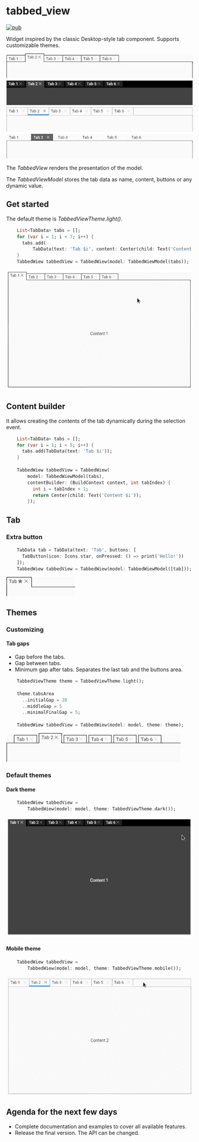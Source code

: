# tabbed_view

[![pub](https://img.shields.io/pub/v/tabbed_view.svg)](https://pub.dev/packages/tabbed_view)

Widget inspired by the classic Desktop-style tab component. Supports customizable themes.

![intro](https://raw.githubusercontent.com/caduandrade/images/main/tabbed_view/examples.png)

The *TabbedView* renders the presentation of the model.

The *TabbedViewModel* stores the tab data as name, content, buttons or any dynamic value.

## Get started

The default theme is *TabbedViewTheme.light()*.

```dart
    List<TabData> tabs = [];
    for (var i = 1; i < 7; i++) {
      tabs.add(
          TabData(text: 'Tab $i', content: Center(child: Text('Content $i'))));
    }
    TabbedWiew tabbedView = TabbedWiew(model: TabbedWiewModel(tabs));
```

![intro](https://raw.githubusercontent.com/caduandrade/images/main/tabbed_view/light.gif)

## Content builder

It allows creating the contents of the tab dynamically during the selection event.

```dart
    List<TabData> tabs = [];
    for (var i = 1; i < 5; i++) {
      tabs.add(TabData(text: 'Tab $i'));
    }

    TabbedWiew tabbedView = TabbedWiew(
        model: TabbedWiewModel(tabs),
        contentBuilder: (BuildContext context, int tabIndex) {
          int i = tabIndex + 1;
          return Center(child: Text('Content $i'));
        });
```

## Tab

### Extra button

```dart
    TabData tab = TabData(text: 'Tab', buttons: [
      TabButton(icon: Icons.star, onPressed: () => print('Hello!'))
    ]);
    TabbedWiew tabbedView = TabbedWiew(model: TabbedWiewModel([tab]));
```

![intro](https://raw.githubusercontent.com/caduandrade/images/main/tabbed_view/tab_button.png)

## Themes

### Customizing

#### Tab gaps

* Gap before the tabs.
* Gap between tabs.
* Minimum gap after tabs. Separates the last tab and the buttons area.

```dart
    TabbedViewTheme theme = TabbedViewTheme.light();

    theme.tabsArea
      ..initialGap = 20
      ..middleGap = 5
      ..minimalFinalGap = 5;

    TabbedWiew tabbedView = TabbedWiew(model: model, theme: theme);
```

![intro](https://raw.githubusercontent.com/caduandrade/images/main/tabbed_view/custom_gap.png)

### Default themes

####  Dark theme

```dart
    TabbedWiew tabbedView =
        TabbedWiew(model: model, theme: TabbedViewTheme.dark());
```

![intro](https://raw.githubusercontent.com/caduandrade/images/main/tabbed_view/dark.gif)

####  Mobile theme

```dart
    TabbedWiew tabbedView =
        TabbedWiew(model: model, theme: TabbedViewTheme.mobile());
```

![intro](https://raw.githubusercontent.com/caduandrade/images/main/tabbed_view/mobile.gif)

## Agenda for the next few days

* Complete documentation and examples to cover all available features.
* Release the final version. The API can be changed.